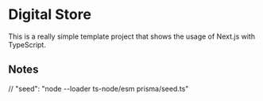 # Digital Store

This is a really simple template project that shows the usage of Next.js with TypeScript.

## Notes
// "seed": "node --loader ts-node/esm prisma/seed.ts"
